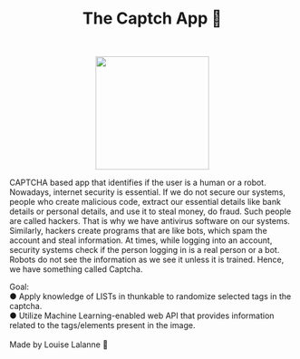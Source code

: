 <h1 align="center">The Captch App 🤖</h1>
</br>

<p align="center">
<img src="https://user-images.githubusercontent.com/100588945/164335726-3d369193-e8c1-4685-8fb2-8f5be9e019f4.gif" width="200">
</p>

CAPTCHA based app that identifies if the user is a human  or a robot.
Nowadays, internet security is essential. If we do not secure our systems, people who create malicious code,
extract our essential details like bank details or personal details, and use it to steal money, do fraud. Such people are called hackers.
That is why we have antivirus software on our systems.
Similarly, hackers create programs that are like bots, which spam the account and steal information.
At times, while logging into an account, security systems check if the person logging in is a real person or a bot.
Robots do not see the information as we see it unless it is trained. Hence, we have something called Captcha.
</br>

Goal: </br>
● Apply knowledge of LISTs in thunkable to randomize selected tags in the captcha.</br>
● Utilize Machine Learning-enabled web API that provides information related to the tags/elements present in the image.</br>
</br>
Made by Louise Lalanne 💙
